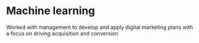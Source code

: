 # Machine learning
Worked with management to develop and apply digital marketing plans with a focus 
on driving acquisition and conversion 
